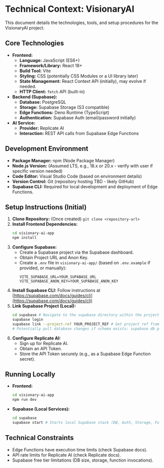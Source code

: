 # Technical Context: VisionaryAI

This document details the technologies, tools, and setup procedures for the VisionaryAI project.

## Core Technologies

- **Frontend:**
    - **Language:** JavaScript (ES6+)
    - **Framework/Library:** React 18+
    - **Build Tool:** Vite
    - **Styling:** CSS (potentially CSS Modules or a UI library later)
    - **State Management:** React Context API (initially), may evolve if needed.
    - **HTTP Client:** `fetch` API (built-in)
- **Backend (Supabase):**
    - **Database:** PostgreSQL
    - **Storage:** Supabase Storage (S3 compatible)
    - **Edge Functions:** Deno Runtime (TypeScript)
    - **Authentication:** Supabase Auth (email/password initially)
- **AI Service:**
    - **Provider:** Replicate AI
    - **Interaction:** REST API calls from Supabase Edge Functions

## Development Environment

- **Package Manager:** npm (Node Package Manager)
- **Node.js Version:** (Assumed LTS, e.g., 18.x or 20.x - verify with user if specific version needed)
- **Code Editor:** Visual Studio Code (based on environment details)
- **Version Control:** Git (repository hosting TBD - likely GitHub)
- **Supabase CLI:** Required for local development and deployment of Edge Functions.

## Setup Instructions (Initial)

1.  **Clone Repository:** (Once created) `git clone <repository-url>`
2.  **Install Frontend Dependencies:**
    ```bash
    cd visionary-ai-app
    npm install
    ```
3.  **Configure Supabase:**
    - Create a Supabase project via the Supabase dashboard.
    - Obtain Project URL and Anon Key.
    - Create a `.env` file in `visionary-ai-app/` (based on `.env.example` if provided, or manually):
      ```
      VITE_SUPABASE_URL=YOUR_SUPABASE_URL
      VITE_SUPABASE_ANON_KEY=YOUR_SUPABASE_ANON_KEY
      ```
4.  **Install Supabase CLI:** Follow instructions at [https://supabase.com/docs/guides/cli](https://supabase.com/docs/guides/cli)
5.  **Link Supabase Project (Local):**
    ```bash
    cd supabase # Navigate to the supabase directory within the project
    supabase login
    supabase link --project-ref YOUR_PROJECT_REF # Get project ref from Supabase dashboard URL
    # Potentially pull database changes if schema exists: supabase db pull
    ```
6.  **Configure Replicate AI:**
    - Sign up for Replicate AI.
    - Obtain an API Token.
    - Store the API Token securely (e.g., as a Supabase Edge Function secret).

## Running Locally

- **Frontend:**
    ```bash
    cd visionary-ai-app
    npm run dev
    ```
- **Supabase (Local Services):**
    ```bash
    cd supabase
    supabase start # Starts local Supabase stack (DB, Auth, Storage, Functions emulator)
    ```

## Technical Constraints

- Edge Functions have execution time limits (check Supabase docs).
- API rate limits for Replicate AI (check Replicate docs).
- Supabase free tier limitations (DB size, storage, function invocations).
